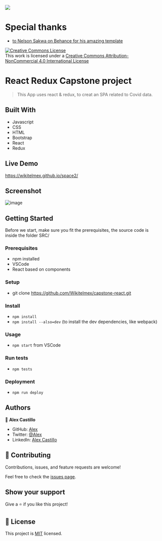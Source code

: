 ![](https://img.shields.io/badge/Microverse-blueviolet)

# Special thanks
- [to Nelson Sakwa on Behance for his amazing template](https://www.behance.net/gallery/31579789/Ballhead-App-%28Free-PSDs%29)

<a rel="license" href="http://creativecommons.org/licenses/by-nc/4.0/"><img alt="Creative Commons License" style="border-width:0" src="https://i.creativecommons.org/l/by-nc/4.0/88x31.png" /></a><br />This work is licensed under a <a rel="license" href="http://creativecommons.org/licenses/by-nc/4.0/">Creative Commons Attribution-NonCommercial 4.0 International License</a>

# React Redux Capstone project
> This App uses react & redux, to creat an SPA related to Covid data.

## Built With
- Javascript
- CSS
- HTML
- Bootstrap
- React
- Redux

## Live Demo
https://wikitelmex.github.io/space2/

## Screenshot
![image](https://user-images.githubusercontent.com/59240486/143644373-2a0e4d43-6fb6-471c-a124-2bd8ba551a84.png)

## Getting Started
Before we start, make sure you fit the prerequisites, the source code is inside the folder SRC/ 

### Prerequisites
- npm installed
- VSCode
- React based on components

### Setup
- git clone https://github.com/Wikitelmex/capstone-react.git
  
### Install
- `npm install`
- `npm install --also=dev` (to install the dev dependencies, like webpack)

### Usage
- `npm start` from VSCode

### Run tests
- `npm tests`

### Deployment
- `npm run deploy`

## Authors
👤 **Alex Castillo**
- GitHub: [Alex](https://github.com/Wikitelmex)
- Twitter: [@Alex](https://twitter.com/Alejand84515448)
- LinkedIn: [Alex Castillo](https://www.linkedin.com/in/alejandro-castillo-6849131a9/)

## 🤝 Contributing
Contributions, issues, and feature requests are welcome!

Feel free to check the [issues page](https://github.com/Wikitelmex/capstone-react/issues).

## Show your support
Give a ⭐️ if you like this project!


## 📝 License
This project is [MIT](./MIT.md) licensed.
